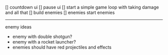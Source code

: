 [] countdown ui
[] pause ui
[] start a simple game loop with taking damage and all that
[] build enemies
[] enemies start enemies

---

enemy ideas
- enemy with double shotgun?
- enemy with a rocket launcher?
- enemies should have red projectiles and effects
